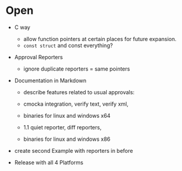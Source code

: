 # Open

* C way

  * allow function pointers at certain places for future expansion.
  * `const struct` and const everything?

* Approval Reporters

  * ignore duplicate reporters = same pointers

* Documentation in Markdown

  * describe features related to usual approvals:
  * cmocka integration, verify text, verify xml,
  * binaries for linux and windows x64

  * 1.1 quiet reporter, diff reporters,
  * binaries for linux and windows x86

* create second Example with reporters in before

* Release with all 4 Platforms

